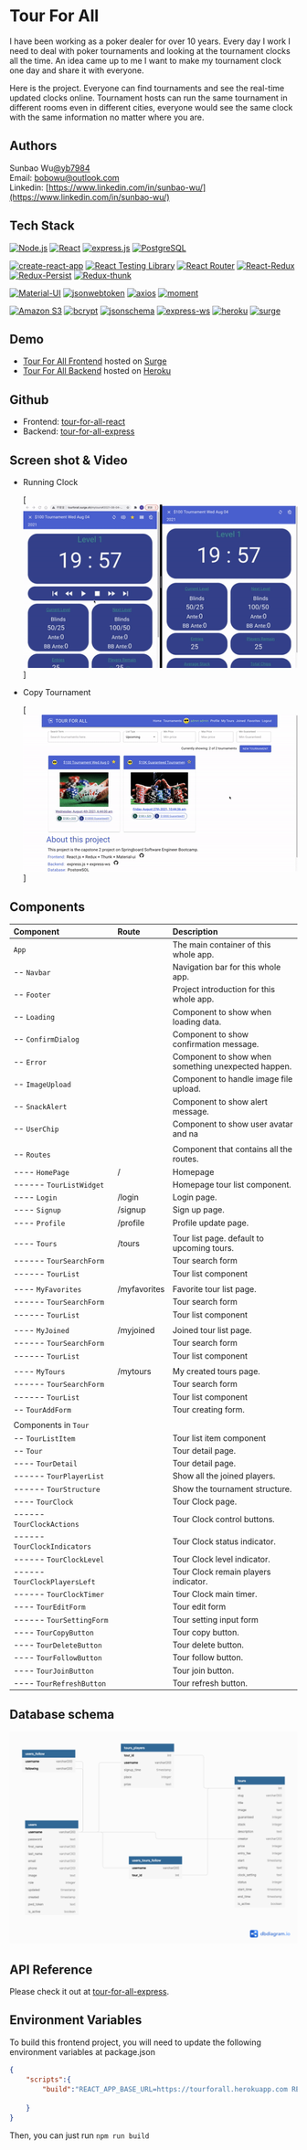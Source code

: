 
# Tour For All

I have been working as a poker dealer for over 10 years. Every day I work I need to deal with poker tournaments and looking at the tournament clocks all the time. An idea came up to me I want to make my tournament clock one day and share it with everyone.

Here is the project. Everyone can find tournaments and see the real-time updated clocks online. Tournament hosts can run the same tournament in different rooms even in different cities, everyone would see the same clock with the same information no matter where you are.



## Authors

Sunbao Wu[@yb7984](https://www.github.com/yb7984)  
Email: [bobowu@outlook.com](mailto:bobowu@outlook.com)  
Linkedin: [https://www.linkedin.com/in/sunbao-wu/](https://www.linkedin.com/in/sunbao-wu/)


## Tech Stack
[![Node.js](https://img.shields.io/badge/%20-Node.js-blue)](https://nodejs.org/en/)
[![React](https://img.shields.io/badge/%20-React-blue)](https://reactjs.org/)
[![express.js](https://img.shields.io/badge/%20-express.js-blue)](http://expressjs.com/)
[![PostgreSQL](https://img.shields.io/badge/%20-PostgreSQL-blue)](https://www.postgresql.org/)

[![create-react-app](https://img.shields.io/badge/%20-create--react--app-green)](https://github.com/facebook/create-react-app)
[![React Testing Library](https://img.shields.io/badge/%20-React%20Testing%20Library-green)](https://testing-library.com/docs/react-testing-library/intro/)
[![React Router](https://img.shields.io/badge/%20-react--router--dom-green)](https://reactrouter.com/web/guides/quick-start)
[![React-Redux](https://img.shields.io/badge/%20-react--redux-green)](https://redux.js.org/)
[![Redux-Persist](https://img.shields.io/badge/%20-redux--persist-green)](https://github.com/rt2zz/redux-persist)
[![Redux-thunk](https://img.shields.io/badge/%20-redux--thunk-green)](https://github.com/reduxjs/redux-thunk)

[![Material-UI](https://img.shields.io/badge/%20-Material--UI-orange)](https://material-ui.com/)
[![jsonwebtoken](https://img.shields.io/badge/%20-jsonwebtoken-orange)](https://www.npmjs.com/package/jsonwebtoken)
[![axios](https://img.shields.io/badge/%20-axios-orange)](https://github.com/axios/axios)
[![moment](https://img.shields.io/badge/%20-moment-orange)](https://momentjs.com/)

[![Amazon S3](https://img.shields.io/badge/Amazon-S3-yellow)](https://aws.amazon.com/s3/)
[![bcrypt](https://img.shields.io/badge/%20-bcrypt-yellow)](https://www.npmjs.com/package/bcrypt)
[![jsonschema](https://img.shields.io/badge/%20-jsonschema-yellow)](https://www.npmjs.com/package/jsonschema)
[![express-ws](https://img.shields.io/badge/%20-express--ws-yellow)](https://www.npmjs.com/package/express-ws)
[![heroku](https://img.shields.io/badge/%20-heroku-yellow)](https://www.heroku.com)
[![surge](https://img.shields.io/badge/%20-surge-yellow)](https://surge.sh/)

  
## Demo
- [Tour For All Frontend](http://tourforall.surge.sh/) hosted on [Surge](https://surge.sh/)
- [Tour For All Backend](https://tourforall.herokuapp.com/) hosted on [Heroku](https://www.heroku.com/)


## Github
- Frontend: [tour-for-all-react](https://github.com/yb7984/tour-for-all-react)
- Backend: [tour-for-all-express](https://github.com/yb7984/tour-for-all-express)

## Screen shot & Video
- Running Clock
  
  [![Running Clock](./src/images/tourforall-clock.gif)]

- Copy Tournament
  
  [![Copy Tournament](./src/images/tourforall-copy.gif)]
  
  
## Components

| Component                     | Route        | Description                                         |
| :---------------------------- | :----------- | :-------------------------------------------------- |
| `App`                         |              | The main container of this whole app.               |
| -- `Navbar`                   |              | Navigation bar for this whole app.                  |
| -- `Footer`                   |              | Project introduction for this whole app.            |
| -- `Loading`                  |              | Component to show when loading data.                |
| -- `ConfirmDialog`            |              | Component to show confirmation message.             |
| -- `Error`                    |              | Component to show when something unexpected happen. |
| -- `ImageUpload`              |              | Component to handle image file upload.              |
| -- `SnackAlert`               |              | Component to show alert message.                    |
| -- `UserChip`                 |              | Component to show user avatar and na                |
|                               |              |                                                     |
| -- `Routes`                   |              | Component that contains all the routes.             |
| ---- `HomePage`               | /            | Homepage                                            |
| ------ `TourListWidget`       |              | Homepage tour list component.                       |
| ---- `Login`                  | /login       | Login page.                                         |
| ---- `Signup`                 | /signup      | Sign up page.                                       |
| ---- `Profile`                | /profile     | Profile update page.                                |
|                               |              |                                                     |
| ---- `Tours`                  | /tours       | Tour list page. default to  upcoming tours.         |
| ------ `TourSearchForm`       |              | Tour search form                                    |
| ------ `TourList`             |              | Tour list component                                 |
|                               |              |                                                     |
| ---- `MyFavorites`            | /myfavorites | Favorite tour list page.                            |
| ------ `TourSearchForm`       |              | Tour search form                                    |
| ------ `TourList`             |              | Tour list component                                 |
|                               |              |                                                     |
| ---- `MyJoined`               | /myjoined    | Joined tour list page.                              |
| ------ `TourSearchForm`       |              | Tour search form                                    |
| ------ `TourList`             |              | Tour list component                                 |
|                               |              |                                                     |
| ---- `MyTours`                | /mytours     | My created tours page.                              |
| ------ `TourSearchForm`       |              | Tour search form                                    |
| ------ `TourList`             |              | Tour list component                                 |
| -- `TourAddForm`              |              | Tour creating form.                                 |
|                               |              |                                                     |
| Components in `Tour`          |              |                                                     |
| -- `TourListItem`             |              | Tour list item component                            |
| -- `Tour`                     |              | Tour detail page.                                   |
| ---- `TourDetail`             |              | Tour detail page.                                   |
| ------ `TourPlayerList`       |              | Show all the joined players.                        |
| ------ `TourStructure`        |              | Show the tournament structure.                      |
| ---- `TourClock`              |              | Tour Clock page.                                    |
| ------ `TourClockActions`     |              | Tour Clock control buttons.                         |
| ------ `TourClockIndicators`  |              | Tour Clock status indicator.                        |
| ------ `TourClockLevel`       |              | Tour Clock level indicator.                         |
| ------ `TourClockPlayersLeft` |              | Tour Clock remain players indicator.                |
| ------ `TourClockTimer`       |              | Tour Clock main timer.                              |
| ---- `TourEditForm`           |              | Tour edit form                                      |
| ------ `TourSettingForm`      |              | Tour setting input form                             |
| ---- `TourCopyButton`         |              | Tour copy button.                                   |
| ---- `TourDeleteButton`       |              | Tour delete button.                                 |
| ---- `TourFollowButton`       |              | Tour follow button.                                 |
| ---- `TourJoinButton`         |              | Tour join button.                                   |
| ---- `TourRefreshButton`      |              | Tour refresh button.                                |


## Database schema

![Database schema](dataschema.png)


## API Reference

Please check it out at [tour-for-all-express](https://github.com/yb7984/tour-for-all-express).

## Environment Variables

To build this frontend project, you will need to update the following environment variables at package.json
```json
{
    "scripts":{
        "build":"REACT_APP_BASE_URL=https://tourforall.herokuapp.com REACT_APP_BASE_WS_URL=ws://tourforall.herokuapp.com REACT_APP_S3_UPLOAD=true REACT_APP_BASE_S3_URL=https://tourforall.s3.amazonaws.com react-scripts build",
    
    }
}
```

Then, you can just run `npm run build`
